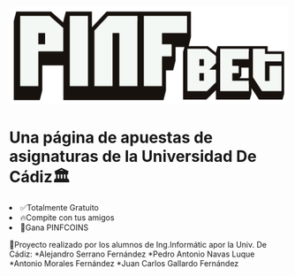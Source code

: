 ![Alt text](Estatico/Imagenes/s2-minimized.png?raw=true "Optional Title")

# Una página de apuestas de asignaturas de la Universidad De Cádiz🏛
<li>✅Totalmente Gratuito</li>
<li>🔥Compite con tus amigos</li>
<li>💸Gana PINFCOINS</li>

👦Proyecto realizado por los alumnos de Ing.Informátic apor la Univ. De Cádiz:
*Alejandro Serrano Fernández
*Pedro Antonio Navas Luque
*Antonio Morales Fernández
*Juan Carlos Gallardo Fernández
